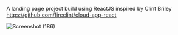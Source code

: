 A landing page project build using ReactJS inspired by Clint Briley https://github.com/fireclint/cloud-app-react


![Screenshot (186)](https://user-images.githubusercontent.com/77908294/194766774-58bbdcd1-054c-4dae-887a-1a4fe9b9edf4.png)
